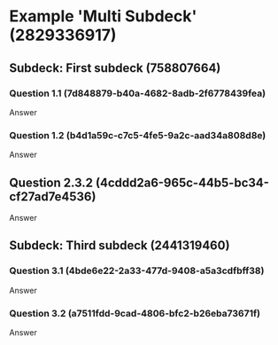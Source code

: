 # Example 'Multi Subdeck' (2829336917)

## Subdeck: First subdeck (758807664)

### Question 1.1 (7d848879-b40a-4682-8adb-2f6778439fea)

Answer

### Question 1.2 (b4d1a59c-c7c5-4fe5-9a2c-aad34a808d8e)

Answer

## Question 2.3.2 (4cddd2a6-965c-44b5-bc34-cf27ad7e4536)

Answer

## Subdeck: Third subdeck (2441319460)

### Question 3.1 (4bde6e22-2a33-477d-9408-a5a3cdfbff38)

Answer

### Question 3.2 (a7511fdd-9cad-4806-bfc2-b26eba73671f)

Answer
